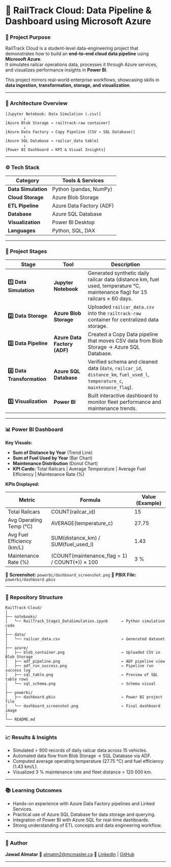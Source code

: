 
# 🚆 RailTrack Cloud: Data Pipeline & Dashboard using Microsoft Azure  

### 🎯 Project Purpose  
RailTrack Cloud is a student-level data-engineering project that demonstrates how to build an **end-to-end cloud data pipeline** using **Microsoft Azure**.  
It simulates railcar operations data, processes it through Azure services, and visualizes performance insights in **Power BI**.  

This project mirrors real-world enterprise workflows, showcasing skills in **data ingestion, transformation, storage, and visualization**.

---

### 🧩 Architecture Overview  

```text
[Jupyter Notebook: Data Simulation (.csv)]
        ↓
[Azure Blob Storage → railtrack-raw container]
        ↓
[Azure Data Factory → Copy Pipeline (CSV → SQL Database)]
        ↓
[Azure SQL Database → railcar_data table]
        ↓
[Power BI Dashboard → KPI & Visual Insights]
````

---

### ⚙️ Tech Stack

| Category            | Tools & Services         |
| ------------------- | ------------------------ |
| **Data Simulation** | Python (pandas, NumPy)   |
| **Cloud Storage**   | Azure Blob Storage       |
| **ETL Pipeline**    | Azure Data Factory (ADF) |
| **Database**        | Azure SQL Database       |
| **Visualization**   | Power BI Desktop         |
| **Languages**       | Python, SQL, DAX         |

---

### 🧠 Project Stages

| Stage                       | Tool                         | Description                                                                                                                  |
| --------------------------- | ---------------------------- | ---------------------------------------------------------------------------------------------------------------------------- |
| **1️⃣ Data Simulation**     | **Jupyter Notebook**         | Generated synthetic daily railcar data (distance km, fuel used, temperature °C, maintenance flag) for 15 railcars × 60 days. |
| **2️⃣ Data Storage**        | **Azure Blob Storage**       | Uploaded `railcar_data.csv` into the `railtrack-raw` container for centralized data storage.                                 |
| **3️⃣ Data Pipeline**       | **Azure Data Factory (ADF)** | Created a Copy Data pipeline that moves CSV data from Blob Storage → Azure SQL Database.                                     |
| **4️⃣ Data Transformation** | **Azure SQL Database**       | Verified schema and cleaned data (`date`, `railcar_id`, `distance_km`, `fuel_used_l`, `temperature_c`, `maintenance_flag`).  |
| **5️⃣ Visualization**       | **Power BI**                 | Built interactive dashboard to monitor fleet performance and maintenance trends.                                             |

---

### 📊 Power BI Dashboard

**Key Visuals:**

* **Sum of Distance by Year** (Trend Line)
* **Sum of Fuel Used by Year** (Bar Chart)
* **Maintenance Distribution** (Donut Chart)
* **KPI Cards:** Total Railcars | Average Temperature | Average Fuel Efficiency | Maintenance Rate (%)

**KPIs Displayed:**

| Metric                     | Formula                                        | Value (Example) |
| -------------------------- | ---------------------------------------------- | --------------- |
| Total Railcars             | COUNT(railcar_id)                              | 15              |
| Avg Operating Temp (°C)    | AVERAGE(temperature_c)                         | 27.75           |
| Avg Fuel Efficiency (km/L) | SUM(distance_km) / SUM(fuel_used_l)            | 1.43            |
| Maintenance Rate (%)       | (COUNT(maintenance_flag = 1) / COUNT(*)) × 100 | 3 %             |

📸 **Screenshot:** `powerbi/dashboard_screenshot.png`
📁 **PBIX File:** `powerbi/dashboard.pbix`

---

### 🧱 Repository Structure

```text
RailTrack-Cloud/
│
├── notebooks/
│   └── RailTrack_Stage1_DataSimulation.ipynb      ← Python simulation code
│
├── data/
│   └── railcar_data.csv                           ← Generated dataset
│
├── azure/
│   ├── blob_container.png                         ← Uploaded CSV in Blob Storage
│   ├── adf_pipeline.png                           ← ADF pipeline view
│   ├── adf_run_success.png                        ← Pipeline run success log
│   ├── sql_table.png                              ← Preview of SQL table rows
│   └── sql_schema.png                             ← Schema visual
│
├── powerbi/
│   ├── dashboard.pbix                             ← Power BI project file
│   └── dashboard_screenshot.png                   ← Final dashboard image
│
└── README.md
```

---

### 📈 Results & Insights

* Simulated > 900 records of daily railcar data across 15 vehicles.
* Automated data flow from Blob Storage → SQL Database via ADF.
* Computed average operating temperature (27.75 °C) and fuel efficiency (1.43 km/L).
* Visualized 3 % maintenance rate and fleet distance > 120 000 km.

---

### 📚 Learning Outcomes

* Hands-on experience with Azure Data Factory pipelines and Linked Services.
* Practical use of Azure SQL Database for data storage and querying.
* Integration of Power BI with Azure SQL for real-time dashboards.
* Strong understanding of ETL concepts and data engineering workflow.

---

### 👤 Author

**Jawad Almatar**
📧 [almatm2@mcmaster.ca](mailto:almatm2@mcmaster.ca)
🔗 [LinkedIn](https://linkedin.com/in/jawadalmatar) | [GitHub](https://github.com/7awad)

---

`````

